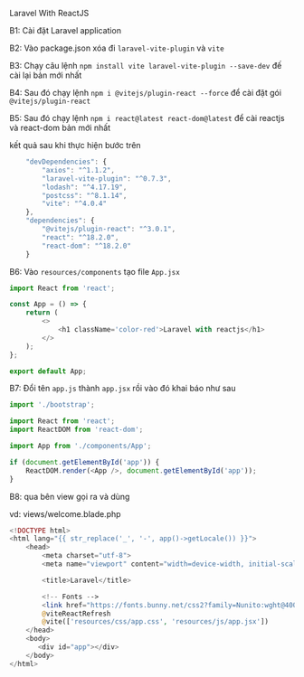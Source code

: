 Laravel With ReactJS

B1: Cài đặt Laravel application

B2: Vào package.json xóa đi `laravel-vite-plugin` và `vite`

B3: Chạy câu lệnh `npm install vite laravel-vite-plugin --save-dev` đế cài lại bản mới nhất

B4: Sau đó chạy lệnh `npm i @vitejs/plugin-react --force` để cài đặt gói `@vitejs/plugin-react`

B5: Sau đó chạy lệnh `npm i react@latest react-dom@latest` để cài reactjs và react-dom bản mới nhất

kết quả sau khi thực hiện bước trên

```js
    "devDependencies": {
        "axios": "^1.1.2",
        "laravel-vite-plugin": "^0.7.3",
        "lodash": "^4.17.19",
        "postcss": "^8.1.14",
        "vite": "^4.0.4"
    },
    "dependencies": {
        "@vitejs/plugin-react": "^3.0.1",
        "react": "^18.2.0",
        "react-dom": "^18.2.0"
    }
```

B6: Vào `resources/components` tạo file `App.jsx`

```js
import React from 'react';

const App = () => {
    return (
        <>
            <h1 className='color-red'>Laravel with reactjs</h1>
        </>
    );
};

export default App;
```

B7: Đổi tên `app.js` thành `app.jsx` rồi vào đó khai báo như sau

```js
import './bootstrap';

import React from 'react';
import ReactDOM from 'react-dom';

import App from './components/App';

if (document.getElementById('app')) {
    ReactDOM.render(<App />, document.getElementById('app'));
}
```

B8: qua bên view gọi ra và dùng

vd: views/welcome.blade.php

```php
<!DOCTYPE html>
<html lang="{{ str_replace('_', '-', app()->getLocale()) }}">
    <head>
        <meta charset="utf-8">
        <meta name="viewport" content="width=device-width, initial-scale=1">

        <title>Laravel</title>

        <!-- Fonts -->
        <link href="https://fonts.bunny.net/css2?family=Nunito:wght@400;600;700&display=swap" rel="stylesheet">
        @viteReactRefresh
        @vite(['resources/css/app.css', 'resources/js/app.jsx'])
    </head>
    <body>
       <div id="app"></div>
    </body>
</html>

```
